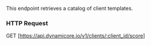 This endpoint retrieves a catalog of client templates.
### HTTP Request

GET [https://api.dynamicore.io/v1/clients/:client_id/score]